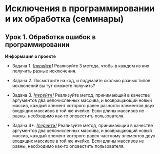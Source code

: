 # Исключения в программировании и их обработка (семинары)
## Урок 1. Обработка ошибок в программировании


**Информация о проекте**

* Задача 1. [*[перейти]*](https://github.com/Mihon99/Homework-1/blob/main/task/task1.java) Реализуйте 3 метода, чтобы в каждом из них получить разные исключения. 

* Задача 2. Посмотрите на код, и подумайте сколько разных типов исключений вы тут сможете получить? 

* Задача 3. [*[перейти]*](https://github.com/Mihon99/Homework-1/blob/main/task/task3.java) Реализуйте метод, принимающий в качестве аргументов два целочисленных массива, и возвращающий новый массив, каждый элемент которого равен разности элементов двух входящих массивов в той же ячейке. Если длины массивов не равны, необходимо как-то оповестить пользователя. 

* Задача 4*. [*[перейти]*](https://github.com/Mihon99/Homework-1/blob/main/task/task4.java) Реализуйте метод, принимающий в качестве аргументов два целочисленных массива, и возвращающий новый массив, каждый элемент которого равен частному элементов двух входящих массивов в той же ячейке. Если длины массивов не равны, необходимо как-то оповестить пользователя. 
